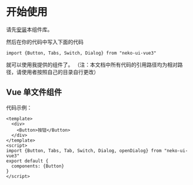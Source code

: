 # 开始使用

请先[安装](#/doc/install)本组件库。

然后在你的代码中写入下面的代码

```
import {Button, Tabs, Switch, Dialog} from "neko-ui-vue3"
```

就可以使用我提供的组件了。
（注：本文档中所有代码的引用路径均为相对路径，请使用者按照自己的目录自行更改）

## Vue 单文件组件

代码示例：

```
<template>
  <div>
    <Button>按钮</Button>
  </div>
</template>
<script>
import {Button, Tabs, Tab, Switch, Dialog, openDialog} from "neko-ui-vue3"
export default {
  components: {Button}
}
</script>
```
